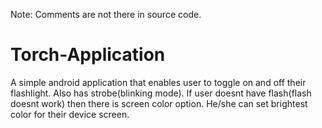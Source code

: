 
Note: Comments are not there in source code.

# Torch-Application
A simple android application that enables user to toggle on and off their flashlight.
Also has strobe(blinking mode).
If user doesnt have flash(flash doesnt work) then there is screen color option.
He/she can set brightest color for their device screen.
